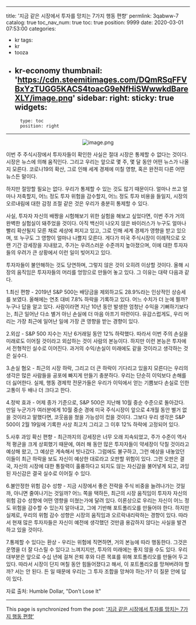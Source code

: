
---
title: '지금 같은 시장에서 투자를 망치는 7가지 행동 편향'
permlink: 3qabww-7
catalog: true
toc_nav_num: true
toc: true
position: 9999
date: 2020-03-01 07:53:00
categories:
- kr
tags:
- kr
- tooza
- kr-economy
thumbnail: 'https://cdn.steemitimages.com/DQmRSqFFVBxYzTUGG5KACS4toacG9eNfHiSWwwkdBareXLY/image.png'
sidebar:
    right:
        sticky: true
widgets:
    -
        type: toc
        position: right
---


<center>

![image.png](https://cdn.steemitimages.com/DQmRSqFFVBxYzTUGG5KACS4toacG9eNfHiSWwwkdBareXLY/image.png)

</center>

이번 주 주식시장에서 투자자들이 확인한 사실은 절대 시장은 통제할 수 없다는 것이다. 시장은 뉴스에 의해 움직인다. 그리고 우리는 앞으로 몇 주, 몇 달 동안 어떤 뉴스가 나올지 모른다. 코로나19의 확산, 그로 인해 세계 경제에 미칠 영향, 혹은 완전히 다른 어떤 뉴스든 말이다.


하지만 절망할 필요는 없다. 우리가 통제할 수 있는 것도 많기 때문이다. 얼마나 쓰고 얼마나 저축할지, 어느 정도 투자 위험을 감수할지, 어느 정도 투자 비용을 들일지, 시장의 오르내림에 대한 감정 조절 같은 것은 우리가 충분히 통제할 수 있다.


사실, 투자자 자신의 배짱을 시험해보기 위한 실험을 해보고 싶었다면, 이번 주가 거의 완벽한 실험실이 돼주었을 것이다. 아직 백신이 나오지 않은 바이러스가 누구도 얼마나 빨리 확산될지 모른 채로 세상에 퍼지고 있고, 그로 인해 세계 경제가 영향을 받고 있으며, 또 누구도 그 영향이 얼마나 나쁠지 모른다. 게다가 미국 주식시장이 이례적으로 오랜 기간 강세장을 지내왔고, 주가는 우려스러운 수준까지 높아졌으며, 이에 대한 투자자들의 우려가 큰 상황에서 이런 일이 빚어지고 있다.


투자자들이 불안해하는 것도 당연하며, 그렇지 않은 것이 오히려 이상할 것이다. 올해 시장의 움직임은 투자자들의 머리를 엉망으로 만들어 놓고 있다. 그 이유는 대략 다음과 같다.


1.최신 편향 - 2019년 S&P 500는 배당금을 제외하고도 28.9%라는 인상적인 상승세를 보였다. 올해에는 연초 대비 7.8% 하락을 기록하고 있다. 어느 수치가 더 눈에 띌까? 누구나 답을 알고 있다. 사람이라면 지난 10년 동안 발생한 엄청난 수익을 기뻐하기보다는, 최근 일어난 다소 별거 아닌 손실에 더 마음 아프기 마련이다. 유감스럽게도, 우리 머리는 가장 최근에 일어난 일에 가장 큰 영향을 받는 경향이 있다.


2.외삽 - S&P 500 지수는 지난 6거래일 동안 12% 하락했다. 따라서 이번 주의 손실을 미래로도 이어질 것이라고 외삽하는 것이 사람의 본능이다. 하지만 이런 본능은 투자에서 전형적인 실수로 이어진다. 과거의 수익/손실이 미래에도 같을 것이라고 생각하는 것은 실수다.


3.손실 혐오 - 최근의 시장 하락, 그리고 더 큰 하락이 기다리고 있을지 모른다는 우리의 생각은 많은 사람들을 공포에 빠지게 만들기 충분하다. 우리는 단순히 이익보다 손해를 더 싫어한다. 실제, 행동 경제학 전문가들은 우리가 이익에서 얻는 기쁨보다 손실로 인한 고통이 두 배나 더 크다고 한다.


4.정박 효과 - 어제 종가 기준으로, S&P 500은 지난해 10월 중순 수준으로 돌아갔다. 만일 누군가가 여러분에게 10월 중순 경에 미국 주식시장이 앞으로 4개월 동안 별거 없을 것이라고 말했다면, 코웃음을 쳤을 가능성이 컸을 것이다. 그보다 우리 생각은 S&P 500이 2월 19일에 기록한 사상 최고치 그리고 그 이후 12% 하락에 고정되어 있다.


5.사후 과잉 확신 편향 - 최근까지의 강세장은 너무 오래 지속되었고, 주가 수준이 역사적 평균을 크게 상회했기 때문에, 여러 해 동안 많은 투자자들이 약세장이 닥칠 것이라고 예상해 왔고, 그 예상은 계속해서 빗나갔다. 그럼에도 불구하고, 그런 예상을 내놓았던 이들이 최근 하락을 보도 자신이 예상한 대로라고 오판할 위험이 있다. 그런 오판은 결국, 자신의 시장에 대한 통찰력이 훌륭하다고 되지도 않는 자신감을 불어넣게 되고, 과잉된 자신감은 결국 실수로 이어질 수 있다.


6.불안정한 위험 감수 성향 - 지금 시장에서 좋은 전략을 주식 비중을 늘려나가는 것일까, 아니면 줄여나기는 것일까? 어느 쪽을 택하든, 최근의 시장 움직임이 투자자 자신의 위험 감수 성향에 어떤 영향을 미쳤는가에 달려 있다. 이론상으로 우리는 자신이 어느 정도 위험을 감수할 수 있는지 알아내고, 그에 기반해 포트폴리오를 만들어야 한다. 하지만 실제로, 우리의 위험 감수 성향은 시장의 움직임과 오르락내리락하는 경향이 있다. 따라서 현재 많은 투자자들은 자신이 예전에 생각했던 것만큼 용감하지 않다는 사실을 발견하고 있을 것이다.


7.통제할 수 있다는 환상 - 우리는 위험에 직면하면, 거의 본능에 따라 행동한다. 그것은 운명을 더 잘 다스릴 수 있다고 느껴지지만, 투자의 미래에는 좋지 않을 수도 있다. 우리 대부분은 앞으로 수십 년에 걸쳐 은퇴 후와 다른 목표를 위해 포트폴리오를 만들어 두고 있다. 따라서 시장이 단지 며칠 동안 힘들어졌다고 해서, 이 포트폴리오를 망쳐버려야 할까? 서는 안 된다. 든 일 때문에 우리는 그 투자 조합을 망쳐야 하는가? 이 질문 안에 답이 있다.


자료 출처: Humble Dollar, "Don’t Lose It"

- - -

This page is synchronized from the post: ['지금 같은 시장에서 투자를 망치는 7가지 행동 편향'](https://steemit.com/@pius.pius/3qabww-7)
